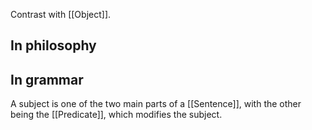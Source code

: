 Contrast with [[Object]].
## In philosophy
## In grammar
A subject is one of the two main parts of a [[Sentence]], with the other being the [[Predicate]], which modifies the subject.